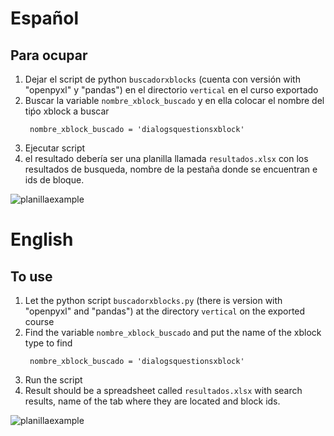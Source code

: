 # Español
  ## Para ocupar
  1. Dejar el script de python `buscadorxblocks` (cuenta con versión with "openpyxl" y "pandas")  en el directorio `vertical` en el curso exportado
  2. Buscar la variable `nombre_xblock_buscado` y en ella colocar el nombre del tiṕo xblock a buscar
     ```
      nombre_xblock_buscado = 'dialogsquestionsxblock'
     ```
  3. Ejecutar script
  4. el resultado debería ser una planilla llamada `resultados.xlsx` con los resultados de busqueda, nombre de la pestaña donde se encuentran e ids de bloque.

![planillaexample](https://github.com/cmmedu/BuscadorXblocks/assets/9289861/26ac22aa-b475-4c64-80a4-158b5eef9ef4)

# English
  ## To use
  1. Let the python script `buscadorxblocks.py` (there is version with "openpyxl" and "pandas") at the directory `vertical` on the exported course
  2. Find the variable `nombre_xblock_buscado` and put the name of the xblock type to find
     ```
      nombre_xblock_buscado = 'dialogsquestionsxblock'
     ```
  4. Run the script
  5. Result should be a spreadsheet called  `resultados.xlsx` with search results, name of the tab where they are located and block ids.

  ![planillaexample](https://github.com/cmmedu/BuscadorXblocks/assets/9289861/26ac22aa-b475-4c64-80a4-158b5eef9ef4)



